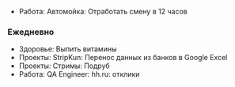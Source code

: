 - Работа: Автомойка: Отработать смену в 12 часов

### Ежедневно
- Здоровье: Выпить витамины
- Проекты: StripKun: Перенос данных из банков в Google Excel
- Проекты: Стримы: Подруб
- Работа: QA Engineer: hh.ru: отклики